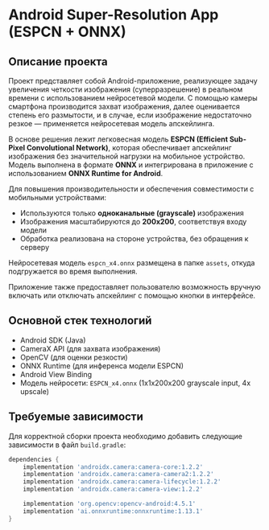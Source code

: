 # Android Super-Resolution App (ESPCN + ONNX)

## Описание проекта

Проект представляет собой Android-приложение, реализующее задачу увеличения четкости изображения (суперразрешение) в реальном времени с использованием нейросетевой модели. С помощью камеры смартфона производится захват изображения, далее оценивается степень его размытости, и в случае, если изображение недостаточно резкое — применяется нейросетевая модель апскейлинга.

В основе решения лежит легковесная модель **ESPCN (Efficient Sub-Pixel Convolutional Network)**, которая обеспечивает апскейлинг изображения без значительной нагрузки на мобильное устройство. Модель выполнена в формате **ONNX** и интегрирована в приложение с использованием **ONNX Runtime for Android**.

Для повышения производительности и обеспечения совместимости с мобильными устройствами:

- Используются только **одноканальные (grayscale)** изображения
- Изображения масштабируются до **200x200**, соответствуя входу модели
- Обработка реализована на стороне устройства, без обращения к серверу

Нейросетевая модель `espcn_x4.onnx` размещена в папке `assets`, откуда подгружается во время выполнения.

Приложение также предоставляет пользователю возможность вручную включать или отключать апскейлинг с помощью кнопки в интерфейсе.

## Основной стек технологий

- Android SDK (Java)
- CameraX API (для захвата изображения)
- OpenCV (для оценки резкости)
- ONNX Runtime (для инференса модели ESPCN)
- Android View Binding
- Модель нейросети: `ESPCN_x4.onnx` (1x1x200x200 grayscale input, 4x upscale)

## Требуемые зависимости

Для корректной сборки проекта необходимо добавить следующие зависимости в файл `build.gradle`:

```gradle
dependencies {
    implementation 'androidx.camera:camera-core:1.2.2'
    implementation 'androidx.camera:camera-camera2:1.2.2'
    implementation 'androidx.camera:camera-lifecycle:1.2.2'
    implementation 'androidx.camera:camera-view:1.2.2'

    implementation 'org.opencv:opencv-android:4.5.1'
    implementation 'ai.onnxruntime:onnxruntime:1.13.1'
}
``` 
